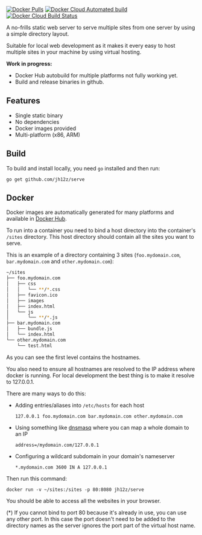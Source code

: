 [![Docker Pulls](https://img.shields.io/docker/pulls/jh12z/serve.svg)](https://hub.docker.com/r/jh12z/serve/)
[![Docker Cloud Automated build](https://img.shields.io/docker/cloud/automated/jh12z/serve)](https://hub.docker.com/r/jh12z/serve/)
[![Docker Cloud Build Status](https://img.shields.io/docker/cloud/build/jh12z/serve)](https://hub.docker.com/r/jh12z/serve/)

A no-frills static web server to serve multiple sites from one server by using a simple directory layout.

Suitable for local web development as it makes it every easy to host multiple sites in your machine by using virtual hosting.

**Work in progress:**
- Docker Hub autobuild for multiple platforms not fully working yet.
- Build and release binaries in github.

## Features

- Single static binary
- No dependencies
- Docker images provided
- Multi-platform (x86, ARM)

## Build

To build and install locally, you need `go` installed and then run:

```
go get github.com/jh12z/serve
```

## Docker

Docker images are automatically generated for many platforms and available in [Docker Hub](https://hub.docker.com/r/jh12z/serve).

To run into a container you need to bind a host directory into the container's `/sites` directory.
This host directory should contain all the sites you want to serve.

This is an example of a directory containing 3 sites (`foo.mydomain.com`, `bar.mydomain.com` and `other.mydomain.com`):
```bash
~/sites
├── foo.mydomain.com
│   ├── css
│   │   └── **/*.css
│   ├── favicon.ico
│   ├── images
│   ├── index.html
│   └── js
│       └── **/*.js
├── bar.mydomain.com
│   ├── bundle.js
│   └── index.html
└── other.mydomain.com
    └── test.html
```

As you can see the first level contains the hostnames.

You also need to ensure all hostnames are resolved to the IP address where docker is running.
For local development the best thing is to make it resolve to 127.0.0.1.

There are many ways to do this:
- Adding entries/aliases into `/etc/hosts` for each host

    ```
    127.0.0.1 foo.mydomain.com bar.mydomain.com other.mydomain.com
    ```

- Using something like [dnsmasq](http://www.thekelleys.org.uk/dnsmasq/doc.html) where you can map a whole domain to an IP

    ```
    address=/mydomain.com/127.0.0.1
    ```

- Configuring a wildcard subdomain in your domain's nameserver

    ```
    *.mydomain.com 3600 IN A 127.0.0.1
    ```

Then run this command:

```
docker run -v ~/sites:/sites -p 80:8080 jh12z/serve
```

You should be able to access all the websites in your browser.

(*) If you cannot bind to port 80 because it's already in use, you can use any other port.
In this case the port doesn't need to be added to the directory names as the server ignores the port part of the virtual host name.
